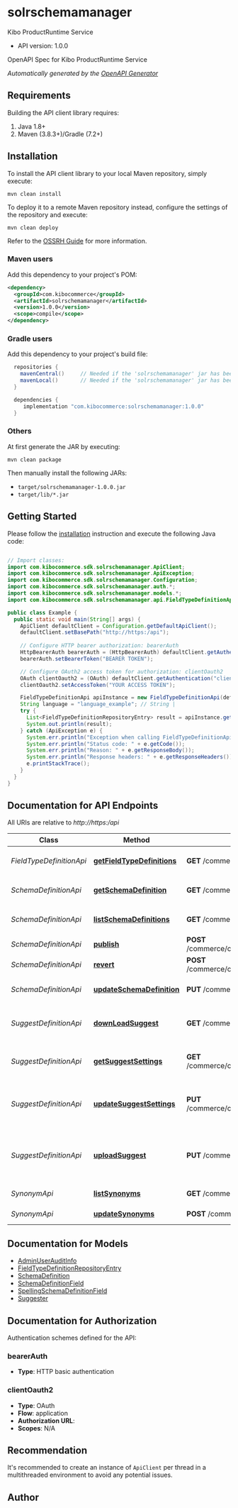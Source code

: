 # solrschemamanager

Kibo ProductRuntime Service
- API version: 1.0.0

OpenAPI Spec for Kibo ProductRuntime Service


*Automatically generated by the [OpenAPI Generator](https://openapi-generator.tech)*


## Requirements

Building the API client library requires:
1. Java 1.8+
2. Maven (3.8.3+)/Gradle (7.2+)

## Installation

To install the API client library to your local Maven repository, simply execute:

```shell
mvn clean install
```

To deploy it to a remote Maven repository instead, configure the settings of the repository and execute:

```shell
mvn clean deploy
```

Refer to the [OSSRH Guide](http://central.sonatype.org/pages/ossrh-guide.html) for more information.

### Maven users

Add this dependency to your project's POM:

```xml
<dependency>
  <groupId>com.kibocommerce</groupId>
  <artifactId>solrschemamanager</artifactId>
  <version>1.0.0</version>
  <scope>compile</scope>
</dependency>
```

### Gradle users

Add this dependency to your project's build file:

```groovy
  repositories {
    mavenCentral()     // Needed if the 'solrschemamanager' jar has been published to maven central.
    mavenLocal()       // Needed if the 'solrschemamanager' jar has been published to the local maven repo.
  }

  dependencies {
     implementation "com.kibocommerce:solrschemamanager:1.0.0"
  }
```

### Others

At first generate the JAR by executing:

```shell
mvn clean package
```

Then manually install the following JARs:

* `target/solrschemamanager-1.0.0.jar`
* `target/lib/*.jar`

## Getting Started

Please follow the [installation](#installation) instruction and execute the following Java code:

```java

// Import classes:
import com.kibocommerce.sdk.solrschemamanager.ApiClient;
import com.kibocommerce.sdk.solrschemamanager.ApiException;
import com.kibocommerce.sdk.solrschemamanager.Configuration;
import com.kibocommerce.sdk.solrschemamanager.auth.*;
import com.kibocommerce.sdk.solrschemamanager.models.*;
import com.kibocommerce.sdk.solrschemamanager.api.FieldTypeDefinitionApi;

public class Example {
  public static void main(String[] args) {
    ApiClient defaultClient = Configuration.getDefaultApiClient();
    defaultClient.setBasePath("http://https:/api");
    
    // Configure HTTP bearer authorization: bearerAuth
    HttpBearerAuth bearerAuth = (HttpBearerAuth) defaultClient.getAuthentication("bearerAuth");
    bearerAuth.setBearerToken("BEARER TOKEN");

    // Configure OAuth2 access token for authorization: clientOauth2
    OAuth clientOauth2 = (OAuth) defaultClient.getAuthentication("clientOauth2");
    clientOauth2.setAccessToken("YOUR ACCESS TOKEN");

    FieldTypeDefinitionApi apiInstance = new FieldTypeDefinitionApi(defaultClient);
    String language = "language_example"; // String | 
    try {
      List<FieldTypeDefinitionRepositoryEntry> result = apiInstance.getFieldTypeDefinitions(language);
      System.out.println(result);
    } catch (ApiException e) {
      System.err.println("Exception when calling FieldTypeDefinitionApi#getFieldTypeDefinitions");
      System.err.println("Status code: " + e.getCode());
      System.err.println("Reason: " + e.getResponseBody());
      System.err.println("Response headers: " + e.getResponseHeaders());
      e.printStackTrace();
    }
  }
}

```

## Documentation for API Endpoints

All URIs are relative to *http://https:/api*

Class | Method | HTTP request | Description
------------ | ------------- | ------------- | -------------
*FieldTypeDefinitionApi* | [**getFieldTypeDefinitions**](docs/FieldTypeDefinitionApi.md#getFieldTypeDefinitions) | **GET** /commerce/catalog/admin/searchSchema/fieldTypes/{language} | Get Field Type Definitions
*SchemaDefinitionApi* | [**getSchemaDefinition**](docs/SchemaDefinitionApi.md#getSchemaDefinition) | **GET** /commerce/catalog/admin/searchSchema/definition/{language} | Get Schema Definition
*SchemaDefinitionApi* | [**listSchemaDefinitions**](docs/SchemaDefinitionApi.md#listSchemaDefinitions) | **GET** /commerce/catalog/admin/searchSchema/definition | List Schema Definitions
*SchemaDefinitionApi* | [**publish**](docs/SchemaDefinitionApi.md#publish) | **POST** /commerce/catalog/admin/searchSchema/definition/{language}/publish | Publish
*SchemaDefinitionApi* | [**revert**](docs/SchemaDefinitionApi.md#revert) | **POST** /commerce/catalog/admin/searchSchema/definition/{language}/revert | Revert
*SchemaDefinitionApi* | [**updateSchemaDefinition**](docs/SchemaDefinitionApi.md#updateSchemaDefinition) | **PUT** /commerce/catalog/admin/searchSchema/definition/{language} | Update Schema Definition
*SuggestDefinitionApi* | [**downLoadSuggest**](docs/SuggestDefinitionApi.md#downLoadSuggest) | **GET** /commerce/catalog/admin/searchSchema/suggest/{language} | Downloads the suggest file for the site
*SuggestDefinitionApi* | [**getSuggestSettings**](docs/SuggestDefinitionApi.md#getSuggestSettings) | **GET** /commerce/catalog/admin/searchSchema/suggest/settings/{language} | Gets the suggester settings for the site
*SuggestDefinitionApi* | [**updateSuggestSettings**](docs/SuggestDefinitionApi.md#updateSuggestSettings) | **PUT** /commerce/catalog/admin/searchSchema/suggest/settings/{language} | Updates the suggester settings for the site
*SuggestDefinitionApi* | [**uploadSuggest**](docs/SuggestDefinitionApi.md#uploadSuggest) | **PUT** /commerce/catalog/admin/searchSchema/suggest/{language} | Uploads a suggest file for the site in tab seperated format)
*SynonymApi* | [**listSynonyms**](docs/SynonymApi.md#listSynonyms) | **GET** /commerce/catalog/admin/searchSchema/synonyms | List Synonyms
*SynonymApi* | [**updateSynonyms**](docs/SynonymApi.md#updateSynonyms) | **POST** /commerce/catalog/admin/searchSchema/synonyms/reload | Update Synonyms


## Documentation for Models

 - [AdminUserAuditInfo](docs/AdminUserAuditInfo.md)
 - [FieldTypeDefinitionRepositoryEntry](docs/FieldTypeDefinitionRepositoryEntry.md)
 - [SchemaDefinition](docs/SchemaDefinition.md)
 - [SchemaDefinitionField](docs/SchemaDefinitionField.md)
 - [SpellingSchemaDefinitionField](docs/SpellingSchemaDefinitionField.md)
 - [Suggester](docs/Suggester.md)


## Documentation for Authorization

Authentication schemes defined for the API:
### bearerAuth

- **Type**: HTTP basic authentication

### clientOauth2

- **Type**: OAuth
- **Flow**: application
- **Authorization URL**: 
- **Scopes**: N/A


## Recommendation

It's recommended to create an instance of `ApiClient` per thread in a multithreaded environment to avoid any potential issues.

## Author



